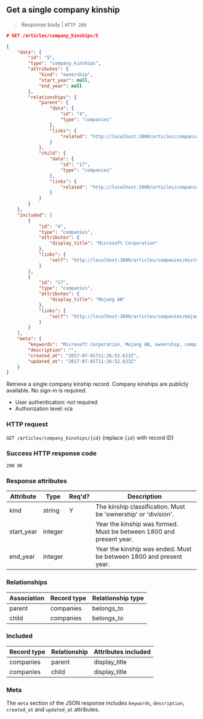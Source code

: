 ## <a name="company_kinships_show"></a>Get a single company kinship

> Response body | `HTTP 200`

```JSON
# GET /articles/company_kinships/5

{
    "data": {
        "id": "5",
        "type": "company_kinships",
        "attributes": {
            "kind": "ownership",
            "start_year": null,
            "end_year": null
        },
        "relationships": {
            "parent": {
                "data": {
                    "id": "4",
                    "type": "companies"
                },
                "links": {
                    "related": "http://localhost:3000/articles/companies/microsoft-corporation"
                }
            },
            "child": {
                "data": {
                    "id": "17",
                    "type": "companies"
                },
                "links": {
                    "related": "http://localhost:3000/articles/companies/mojang-ab"
                }
            }
        }
    },
    "included": [
        {
            "id": "4",
            "type": "companies",
            "attributes": {
                "display_title": "Microsoft Corporation"
            },
            "links": {
                "self": "http://localhost:3000/articles/companies/microsoft-corporation"
            }
        },
        {
            "id": "17",
            "type": "companies",
            "attributes": {
                "display_title": "Mojang AB"
            },
            "links": {
                "self": "http://localhost:3000/articles/companies/mojang-ab"
            }
        }
    ],
    "meta": {
        "keywords": "Microsoft Corporation, Mojang AB, ownership, company, ownership, parent, division, subsidiary, branch, dbljump, video games, pc games, gaming",
        "description": "",
        "created_at": "2017-07-01T11:26:52.623Z",
        "updated_at": "2017-07-01T11:26:52.623Z"
    }
}
```

Retrieve a single company kinship record. Company kinships are publicly available. No sign-in is required.

* User authentication: not required
* Authorization level: n/a

### HTTP request

`GET /articles/company_kinships/{id}` (replace `{id}` with record ID)

### Success HTTP response code

`200 OK`

### <a name="company_kinships_response_attrs"></a>Response attributes

Attribute | Type | Req'd? | Description
--------- | ---- | ------ | -----------
kind | string | Y | The kinship classification. Must be 'ownership' or 'division'.
start_year | integer |  | Year the kinship was formed. Must be between 1800 and present year.
end_year | integer | | Year the kinship was ended. Must be between 1800 and present year.

### Relationships

Association | Record type | Relationship type
------------ | ---------- | -----------------
parent | companies | belongs_to
child | companies | belongs_to

### Included

Record type | Relationship | Attributes included
----------- | ------------ | -------------------
companies | parent | display_title
companies | child | display_title

### Meta

The `meta` section of the JSON response includes `keywords`, `description`, `created_at` and `updated_at` attributes.
